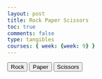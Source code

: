 ```yaml
---
layout: post
title: Rock Paper Scissors
toc: true
comments: false
type: tangibles
courses: { week: {week: 9} }
---
```


 
 
  <!--Buttons-->
  <p>
      <button onclick="choice = possibleChoices[0]; computerChoice()">Rock</button>
      <button onclick="choice = possibleChoices[1]; computerChoice()">Paper</button>
      <button onclick="choice = possibleChoices[2]; computerChoice()">Scissors</button>
  </p>

  <script>
    //Creates an array of possible choices
    let possibleChoices = ["Rock", "Paper", "Scissors"];
      
    //Define Choice with no value
    let choice = ""

    //Function that makes computer choose its play and then output the result
    function computerChoice() {
      //Defines Result variable
      let result = "";

      //Define Computer Move Variable
      let computerMove ="";
      
       //Pick a Number 1-3 (Creates Randomization for Game)
      let random = Math.floor(Math.random()*3 + 1);

        //Translates Numbers into actual Moves
        if (random === 1) {
          computerMove = possibleChoices[0]
        } else if (random === 2) {
          computerMove = possibleChoices[1]
        } else {
          computerMove = possibleChoices[2]
        }

        //Outputs the result (Win, Loss, Tie)
        if (computerMove === choice) {
          console.log("You Tied");
          result = "Tied";
        } else if (computerMove === "Rock" && choice === "Scissors" || computerMove === "Paper" && choice === "Rock" || computerMove === "Scissors" && choice === "Paper") {
          console.log("You Lose");
          result = "Lose";
        } else {
          console.log("You Win");
          result = "Win";
        }

        alert(`You chose: ${choice}. The computer chose: ${computerMove}. You ${result}`)
      }
  </script>